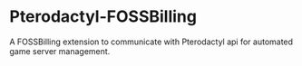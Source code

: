 # Pterodactyl-FOSSBilling
A FOSSBilling extension to communicate with Pterodactyl api for automated game server management.
